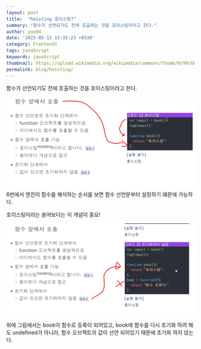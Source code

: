 ```yaml
---
layout: post
title:  "hoisting 호이스팅?"
summary: "함수가 선언되기도 전에 호출하는 것을 호이스팅이라고 한다."
author: yoo94
date: '2023-05-13 15:35:23 +0530'
category: Frontend1
tags: javaScript
keywords: javaScript
thumbnail: https://upload.wikimedia.org/wikipedia/commons/thumb/9/99/Unofficial_JavaScript_logo_2.svg/1200px-Unofficial_JavaScript_logo_2.svg.png
permalink: blog/hoisting/
---
```

함수가 선언되기도 전에 호출하는 것을 호이스팅이라고 한다.

<img src="/blog/postImg/Pasted image 20240410152811.png" alt="Pasted image 20240410152811.png" style="max-width:100%;">
6번에서 엔진이 함수를 해석하는 순서를 보면 함수 선언문부터 설정하기 떄문에 가능하다.

호이스팅이라는 용어보다는 이 개념이 중요!


<img src="/blog/postImg/Pasted image 20240410153243.png" alt="Pasted image 20240410153243.png" style="max-width:100%;">

위에 그림에서는 book이 함수로 등록이 되어있고, book에 함수를 다시 초기화 하려 해도 undefined가 아니라, 함수 오브젝트의 값이 선언 되어있기 때문에 초기화 하지 않는다.

